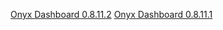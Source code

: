 [Onyx Dashboard 0.8.11.2](https://s3-us-west-1.amazonaws.com/onyx-releases/onyx-dashboard/onyx-dashboard-0.8.11.2.jar)
[Onyx Dashboard 0.8.11.1](https://s3-us-west-1.amazonaws.com/onyx-releases/onyx-dashboard/onyx-dashboard-0.8.11.1.jar)

